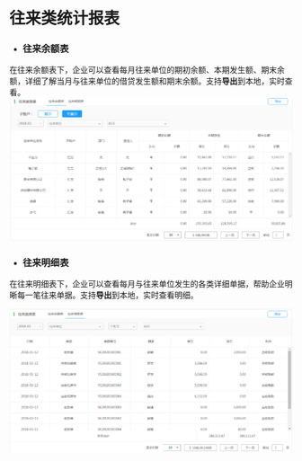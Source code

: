 # 往来类统计报表

* ### 往来余额表

在往来余额表下，企业可以查看每月往来单位的期初余额、本期发生额、期末余额，详细了解当月与往来单位的借贷发生额和期末余额。支持**导出**到本地，实时查看。![](/img/git8.png)

* ### 往来明细表

在往来明细表下，企业可以查看每月与往来单位发生的各类详细单据，帮助企业明晰每一笔往来单据。支持**导出**到本地，实时查看明细。

![](/img/git9.png)

